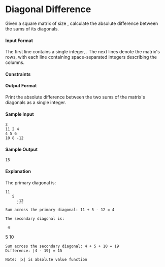 Diagonal Difference
===================
Given a square matrix of size , calculate the absolute difference between the sums of its diagonals.

#### Input Format

The first line contains a single integer, . The next  lines denote the matrix's rows, with each line containing space-separated integers describing the columns.

#### Constraints

#### Output Format

Print the absolute difference between the two sums of the matrix's diagonals as a single integer.

#### Sample Input
```
3
11 2 4
4 5 6
10 8 -12
```
#### Sample Output
```
15
```
#### Explanation

The primary diagonal is:
```
11
   5
     -12
     ```
Sum across the primary diagonal: 11 + 5 - 12 = 4

The secondary diagonal is:
```
     4
   5
10
```
Sum across the secondary diagonal: 4 + 5 + 10 = 19 
Difference: |4 - 19| = 15

Note: |x| is absolute value function
